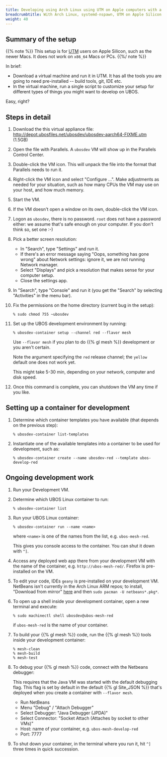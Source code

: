 ```yaml
---
title: Developing using Arch Linux using UTM on Apple computers with a systemd-nspawn container
breadcrumbtitle: With Arch Linux, systemd-nspawn, UTM on Apple Silicon
weight: 40
---
```


## Summary of the setup

{{% note %}}
This setup is for [UTM](https://docs.getutm.app/) users on Apple Silicon, such as the newer
Macs. It does not work on `x86_64` Macs or PCs.
{{%/ note %}}

In brief:

* Download a virtual machine and run it in UTM. It has all the tools you
  are going to need pre-installed -- build tools, git, IDE etc.
* In the virtual machine, run a single script to customize your setup for different
  types of things you might want to develop on UBOS.

Easy, right?

## Steps in detail

1. Download the this virtual appliance file:
   http://depot.ubosfiles.net/ubosdev/ubosdev-aarch64-FIXME.utm (1.5GB)

1. Open the file with Parallels. A `ubosdev` VM will show up in the Parallels Control
   Center.

1. Double-click the VM icon. This will unpack the file into the format that Parallels
   needs to run it.

1. Right-click the VM icon and select "Configure ...". Make adjustments as needed for
   your situation, such as how many CPUs the VM may use on your host, and how much
   memory.

1. Start the VM.

1. If the VM doesn't open a window on its own, double-click the VM icon.

1. Logon as `ubosdev`, there is no password. `root` does not have a password either: we
   assume that's safe enough on your computer. If you don't think so, set one :-)

1. Pick a better screen resolution:

   * In "Search", type "Settings" and run it.
   * If there's an error message saying "Oops, something has gone wrong" about Network
     settings: ignore it, we are not running Network manager.
   * Select "Displays" and pick a resolution that makes sense for your computer setup.
   * Close the settings app.

1. In "Search", type "Console" and run it (you get the "Search" by selecting
   "Activities" in the menu bar).

1. Fix the permissions on the home directory (current bug in the setup):

   ```
   % sudo chmod 755 ~ubosdev
   ```

1. Set up the UBOS development environment by running:

   ```
   % ubosdev-container setup --channel red --flavor mesh
   ```

   Use `--flavor mesh` if you plan to do {{% gl mesh %}} development or you aren't certain.

   Note the argument specifying the `red` release channel; the `yellow` default one
   does not work yet.

   This might take 5-30 min, depending on your network, computer and disk speed.

1. Once this command is complete, you can shutdown the VM any time if you like.

## Setting up a container for development

1. Determine which container templates you have available (that depends on the
   previous step):

   ```
   % ubosdev-container list-templates
   ```

1. Instantiate one of the available templates into a container to be used for
   development, such as:

   ```
   % ubosdev-container create --name ubosdev-red --template ubos-develop-red
   ```

## Ongoing development work

1. Run your Development VM.

1. Determine which UBOS Linux container to run:

   ```
   % ubosdev-container list
   ```

1. Run your UBOS Linux container:

   ```
   % ubosdev-container run --name <name>
   ```

   where `<name>` is one of the names from the list, e.g. `ubos-mesh-red`.

   This gives you console access to the container. You can shut it down with `^]`.

1. Access any deployed web app there from your development VM with the name
   of the container, e.g. `http://ubos-mesh-red/`. Firefox is pre-installed on
   the VM.

1. To edit your code, IDEs `geany` is pre-installed on your development VM. NetBeans
   isn't currently in the Arch Linux ARM repos; to install, "Download from mirror"
   [here](https://archlinux.org/packages/community/any/netbeans/) and then
   ``sudo pacman -U netbeans*.pkg*``.

1. To open up a shell inside your development container, open a new terminal and
   execute:

   ```
   % sudo machinectl shell ubosdev@ubos-mesh-red
   ```

   if `ubos-mesh-red` is the name of your container.

1. To build your {{% gl mesh %}} code, run the {{% gl mesh %}} tools inside your development container:

   ```
   % mesh-clean
   % mesh-build
   % mesh-test
   ```

1. To debug your {{% gl mesh %}} code, connect with the Netbeans debugger:

   This requires that the Java VM was started with the default debugging flag. This flag
   is set by default in the default {{% gl Site_JSON %}} that's deployed when you
   create a container with ``--flavor mesh``.

   * Run NetBeans
   * Menu "Debug" / "Attach Debugger"
   * Select Debugger: "Java Debugger (JPDA)"
   * Select Connector: "Socket Attach (Attaches by socket to other VMs)"
   * Host: name of your container, e.g. `ubos-mesh-develop-red`
   * Port: 7777

1. To shut down your container, in the terminal where you run it, hit `^]` three
   times in quick succession.

